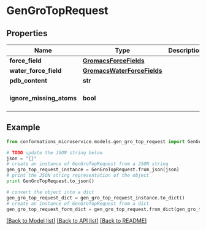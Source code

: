 # GenGroTopRequest


## Properties

Name | Type | Description | Notes
------------ | ------------- | ------------- | -------------
**force_field** | [**GromacsForceFields**](GromacsForceFields.md) |  | 
**water_force_field** | [**GromacsWaterForceFields**](GromacsWaterForceFields.md) |  | 
**pdb_content** | **str** |  | 
**ignore_missing_atoms** | **bool** |  | [optional] [default to False]

## Example

```python
from conformations_microservice.models.gen_gro_top_request import GenGroTopRequest

# TODO update the JSON string below
json = "{}"
# create an instance of GenGroTopRequest from a JSON string
gen_gro_top_request_instance = GenGroTopRequest.from_json(json)
# print the JSON string representation of the object
print GenGroTopRequest.to_json()

# convert the object into a dict
gen_gro_top_request_dict = gen_gro_top_request_instance.to_dict()
# create an instance of GenGroTopRequest from a dict
gen_gro_top_request_form_dict = gen_gro_top_request.from_dict(gen_gro_top_request_dict)
```
[[Back to Model list]](../README.md#documentation-for-models) [[Back to API list]](../README.md#documentation-for-api-endpoints) [[Back to README]](../README.md)


